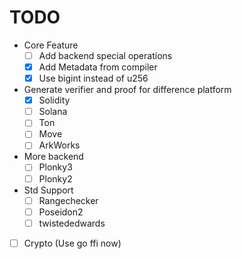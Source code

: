 # TODO

- Core Feature
  - [ ] Add backend special operations
  - [X] Add Metadata from compiler
  - [X] Use bigint instead of u256
- Generate verifier and proof for difference platform
  - [X] Solidity
  - [ ] Solana
  - [ ] Ton
  - [ ] Move
  - [ ] ArkWorks
- More backend
  - [ ] Plonky3
  - [ ] Plonky2
- Std Support
  - [ ] Rangechecker
  - [ ] Poseidon2
  - [ ] twistededwards
- [ ] Crypto (Use go ffi now)

